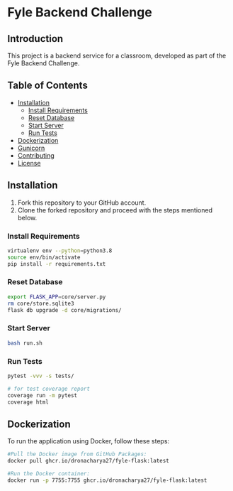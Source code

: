 # Fyle Backend Challenge

## Introduction

This project is a backend service for a classroom, developed as part of the Fyle Backend Challenge.

## Table of Contents

- [Installation](#installation)
  - [Install Requirements](#install-requirements)
  - [Reset Database](#reset-database)
  - [Start Server](#start-server)
  - [Run Tests](#run-tests)
- [Dockerization](#dockerization)
- [Gunicorn](#gunicorn)
- [Contributing](#contributing)
- [License](#license)

## Installation

1. Fork this repository to your GitHub account.
2. Clone the forked repository and proceed with the steps mentioned below.

### Install Requirements

```bash
virtualenv env --python=python3.8
source env/bin/activate
pip install -r requirements.txt
```
### Reset Database
```bash
export FLASK_APP=core/server.py
rm core/store.sqlite3
flask db upgrade -d core/migrations/
```
### Start Server

```bash
bash run.sh
```


### Run Tests
```bash
pytest -vvv -s tests/

# for test coverage report
coverage run -m pytest
coverage html
```


## Dockerization
To run the application using Docker, follow these steps:
```bash
#Pull the Docker image from GitHub Packages:
docker pull ghcr.io/dronacharya27/fyle-flask:latest

#Run the Docker container:
docker run -p 7755:7755 ghcr.io/dronacharya27/fyle-flask:latest
```




